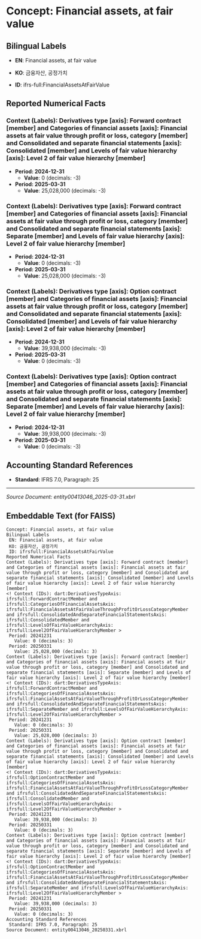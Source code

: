 # Concept: Financial assets, at fair value

## Bilingual Labels
- **EN**: Financial assets, at fair value
- **KO**: 금융자산, 공정가치

- **ID**: ifrs-full:FinancialAssetsAtFairValue

## Reported Numerical Facts

### **Context (Labels): Derivatives type [axis]: Forward contract [member] and Categories of financial assets [axis]: Financial assets at fair value through profit or loss, category [member] and Consolidated and separate financial statements [axis]: Consolidated [member] and Levels of fair value hierarchy [axis]: Level 2 of fair value hierarchy [member]**
<!-- Context (IDs): dart:DerivativesTypeAxis: ifrs-full:ForwardContractMember and ifrs-full:CategoriesOfFinancialAssetsAxis: ifrs-full:FinancialAssetsAtFairValueThroughProfitOrLossCategoryMember and ifrs-full:ConsolidatedAndSeparateFinancialStatementsAxis: ifrs-full:ConsolidatedMember and ifrs-full:LevelsOfFairValueHierarchyAxis: ifrs-full:Level2OfFairValueHierarchyMember -->
- **Period: 2024-12-31**
  - **Value**: 0 (decimals: -3)
- **Period: 2025-03-31**
  - **Value**: 25,028,000 (decimals: -3)

### **Context (Labels): Derivatives type [axis]: Forward contract [member] and Categories of financial assets [axis]: Financial assets at fair value through profit or loss, category [member] and Consolidated and separate financial statements [axis]: Separate [member] and Levels of fair value hierarchy [axis]: Level 2 of fair value hierarchy [member]**
<!-- Context (IDs): dart:DerivativesTypeAxis: ifrs-full:ForwardContractMember and ifrs-full:CategoriesOfFinancialAssetsAxis: ifrs-full:FinancialAssetsAtFairValueThroughProfitOrLossCategoryMember and ifrs-full:ConsolidatedAndSeparateFinancialStatementsAxis: ifrs-full:SeparateMember and ifrs-full:LevelsOfFairValueHierarchyAxis: ifrs-full:Level2OfFairValueHierarchyMember -->
- **Period: 2024-12-31**
  - **Value**: 0 (decimals: -3)
- **Period: 2025-03-31**
  - **Value**: 25,028,000 (decimals: -3)

### **Context (Labels): Derivatives type [axis]: Option contract [member] and Categories of financial assets [axis]: Financial assets at fair value through profit or loss, category [member] and Consolidated and separate financial statements [axis]: Consolidated [member] and Levels of fair value hierarchy [axis]: Level 2 of fair value hierarchy [member]**
<!-- Context (IDs): dart:DerivativesTypeAxis: ifrs-full:OptionContractMember and ifrs-full:CategoriesOfFinancialAssetsAxis: ifrs-full:FinancialAssetsAtFairValueThroughProfitOrLossCategoryMember and ifrs-full:ConsolidatedAndSeparateFinancialStatementsAxis: ifrs-full:ConsolidatedMember and ifrs-full:LevelsOfFairValueHierarchyAxis: ifrs-full:Level2OfFairValueHierarchyMember -->
- **Period: 2024-12-31**
  - **Value**: 39,938,000 (decimals: -3)
- **Period: 2025-03-31**
  - **Value**: 0 (decimals: -3)

### **Context (Labels): Derivatives type [axis]: Option contract [member] and Categories of financial assets [axis]: Financial assets at fair value through profit or loss, category [member] and Consolidated and separate financial statements [axis]: Separate [member] and Levels of fair value hierarchy [axis]: Level 2 of fair value hierarchy [member]**
<!-- Context (IDs): dart:DerivativesTypeAxis: ifrs-full:OptionContractMember and ifrs-full:CategoriesOfFinancialAssetsAxis: ifrs-full:FinancialAssetsAtFairValueThroughProfitOrLossCategoryMember and ifrs-full:ConsolidatedAndSeparateFinancialStatementsAxis: ifrs-full:SeparateMember and ifrs-full:LevelsOfFairValueHierarchyAxis: ifrs-full:Level2OfFairValueHierarchyMember -->
- **Period: 2024-12-31**
  - **Value**: 39,938,000 (decimals: -3)
- **Period: 2025-03-31**
  - **Value**: 0 (decimals: -3)

## Accounting Standard References
- **Standard**: IFRS 7.0, Paragraph: 25

---
*Source Document: entity00413046_2025-03-31.xbrl*
## Embeddable Text (for FAISS)
```text
Concept: Financial assets, at fair value
Bilingual Labels
 EN: Financial assets, at fair value
 KO: 금융자산, 공정가치
 ID: ifrsfull:FinancialAssetsAtFairValue
Reported Numerical Facts
Context (Labels): Derivatives type [axis]: Forward contract [member] and Categories of financial assets [axis]: Financial assets at fair value through profit or loss, category [member] and Consolidated and separate financial statements [axis]: Consolidated [member] and Levels of fair value hierarchy [axis]: Level 2 of fair value hierarchy [member]
<! Context (IDs): dart:DerivativesTypeAxis: ifrsfull:ForwardContractMember and ifrsfull:CategoriesOfFinancialAssetsAxis: ifrsfull:FinancialAssetsAtFairValueThroughProfitOrLossCategoryMember and ifrsfull:ConsolidatedAndSeparateFinancialStatementsAxis: ifrsfull:ConsolidatedMember and ifrsfull:LevelsOfFairValueHierarchyAxis: ifrsfull:Level2OfFairValueHierarchyMember >
 Period: 20241231
   Value: 0 (decimals: 3)
 Period: 20250331
   Value: 25,028,000 (decimals: 3)
Context (Labels): Derivatives type [axis]: Forward contract [member] and Categories of financial assets [axis]: Financial assets at fair value through profit or loss, category [member] and Consolidated and separate financial statements [axis]: Separate [member] and Levels of fair value hierarchy [axis]: Level 2 of fair value hierarchy [member]
<! Context (IDs): dart:DerivativesTypeAxis: ifrsfull:ForwardContractMember and ifrsfull:CategoriesOfFinancialAssetsAxis: ifrsfull:FinancialAssetsAtFairValueThroughProfitOrLossCategoryMember and ifrsfull:ConsolidatedAndSeparateFinancialStatementsAxis: ifrsfull:SeparateMember and ifrsfull:LevelsOfFairValueHierarchyAxis: ifrsfull:Level2OfFairValueHierarchyMember >
 Period: 20241231
   Value: 0 (decimals: 3)
 Period: 20250331
   Value: 25,028,000 (decimals: 3)
Context (Labels): Derivatives type [axis]: Option contract [member] and Categories of financial assets [axis]: Financial assets at fair value through profit or loss, category [member] and Consolidated and separate financial statements [axis]: Consolidated [member] and Levels of fair value hierarchy [axis]: Level 2 of fair value hierarchy [member]
<! Context (IDs): dart:DerivativesTypeAxis: ifrsfull:OptionContractMember and ifrsfull:CategoriesOfFinancialAssetsAxis: ifrsfull:FinancialAssetsAtFairValueThroughProfitOrLossCategoryMember and ifrsfull:ConsolidatedAndSeparateFinancialStatementsAxis: ifrsfull:ConsolidatedMember and ifrsfull:LevelsOfFairValueHierarchyAxis: ifrsfull:Level2OfFairValueHierarchyMember >
 Period: 20241231
   Value: 39,938,000 (decimals: 3)
 Period: 20250331
   Value: 0 (decimals: 3)
Context (Labels): Derivatives type [axis]: Option contract [member] and Categories of financial assets [axis]: Financial assets at fair value through profit or loss, category [member] and Consolidated and separate financial statements [axis]: Separate [member] and Levels of fair value hierarchy [axis]: Level 2 of fair value hierarchy [member]
<! Context (IDs): dart:DerivativesTypeAxis: ifrsfull:OptionContractMember and ifrsfull:CategoriesOfFinancialAssetsAxis: ifrsfull:FinancialAssetsAtFairValueThroughProfitOrLossCategoryMember and ifrsfull:ConsolidatedAndSeparateFinancialStatementsAxis: ifrsfull:SeparateMember and ifrsfull:LevelsOfFairValueHierarchyAxis: ifrsfull:Level2OfFairValueHierarchyMember >
 Period: 20241231
   Value: 39,938,000 (decimals: 3)
 Period: 20250331
   Value: 0 (decimals: 3)
Accounting Standard References
 Standard: IFRS 7.0, Paragraph: 25
Source Document: entity00413046_20250331.xbrl
```